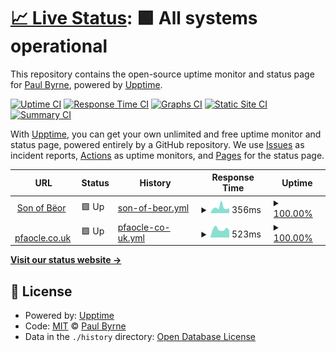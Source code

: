 # [📈 Live Status](https://pfaocle.github.io/beor-upptime): <!--live status--> **🟩 All systems operational**

This repository contains the open-source uptime monitor and status page for [Paul Byrne](http://pfaocle.co.uk/), powered by [Upptime](https://github.com/upptime/upptime).

[![Uptime CI](https://github.com/koj-co/upptime/workflows/Uptime%20CI/badge.svg)](https://github.com/koj-co/upptime/actions?query=workflow%3A%22Uptime+CI%22)
[![Response Time CI](https://github.com/koj-co/upptime/workflows/Response%20Time%20CI/badge.svg)](https://github.com/koj-co/upptime/actions?query=workflow%3A%22Response+Time+CI%22)
[![Graphs CI](https://github.com/koj-co/upptime/workflows/Graphs%20CI/badge.svg)](https://github.com/koj-co/upptime/actions?query=workflow%3A%22Graphs+CI%22)
[![Static Site CI](https://github.com/koj-co/upptime/workflows/Static%20Site%20CI/badge.svg)](https://github.com/koj-co/upptime/actions?query=workflow%3A%22Static+Site+CI%22)
[![Summary CI](https://github.com/koj-co/upptime/workflows/Summary%20CI/badge.svg)](https://github.com/koj-co/upptime/actions?query=workflow%3A%22Summary+CI%22)

With [Upptime](https://upptime.js.org), you can get your own unlimited and free uptime monitor and status page, powered entirely by a GitHub repository. We use [Issues](https://github.com/pfaocle/beor-upptime/issues) as incident reports, [Actions](https://github.com/pfaocle/beor-upptime/actions) as uptime monitors, and [Pages](https://pfaocle.github.io/beor-upptime) for the status page.

<!--start: status pages-->
<!-- This summary is generated by Upptime (https://github.com/upptime/upptime) -->
<!-- Do not edit this manually, your changes will be overwritten -->
<!-- prettier-ignore -->
| URL | Status | History | Response Time | Uptime |
| --- | ------ | ------- | ------------- | ------ |
| <img alt="" src="https://icons.duckduckgo.com/ip3/beor.pfaocle.co.uk.ico" height="13"> [Son of Bëor](https://beor.pfaocle.co.uk) | 🟩 Up | [son-of-beor.yml](https://github.com/pfaocle/beor-upptime/commits/HEAD/history/son-of-beor.yml) | <details><summary><img alt="Response time graph" src="./graphs/son-of-beor/response-time-week.png" height="20"> 356ms</summary><br><a href="https://pfaocle.github.io/beor-upptime/history/son-of-beor"><img alt="Response time 288" src="https://img.shields.io/endpoint?url=https%3A%2F%2Fraw.githubusercontent.com%2Fpfaocle%2Fbeor-upptime%2FHEAD%2Fapi%2Fson-of-beor%2Fresponse-time.json"></a><br><a href="https://pfaocle.github.io/beor-upptime/history/son-of-beor"><img alt="24-hour response time 304" src="https://img.shields.io/endpoint?url=https%3A%2F%2Fraw.githubusercontent.com%2Fpfaocle%2Fbeor-upptime%2FHEAD%2Fapi%2Fson-of-beor%2Fresponse-time-day.json"></a><br><a href="https://pfaocle.github.io/beor-upptime/history/son-of-beor"><img alt="7-day response time 356" src="https://img.shields.io/endpoint?url=https%3A%2F%2Fraw.githubusercontent.com%2Fpfaocle%2Fbeor-upptime%2FHEAD%2Fapi%2Fson-of-beor%2Fresponse-time-week.json"></a><br><a href="https://pfaocle.github.io/beor-upptime/history/son-of-beor"><img alt="30-day response time 396" src="https://img.shields.io/endpoint?url=https%3A%2F%2Fraw.githubusercontent.com%2Fpfaocle%2Fbeor-upptime%2FHEAD%2Fapi%2Fson-of-beor%2Fresponse-time-month.json"></a><br><a href="https://pfaocle.github.io/beor-upptime/history/son-of-beor"><img alt="1-year response time 320" src="https://img.shields.io/endpoint?url=https%3A%2F%2Fraw.githubusercontent.com%2Fpfaocle%2Fbeor-upptime%2FHEAD%2Fapi%2Fson-of-beor%2Fresponse-time-year.json"></a></details> | <details><summary><a href="https://pfaocle.github.io/beor-upptime/history/son-of-beor">100.00%</a></summary><a href="https://pfaocle.github.io/beor-upptime/history/son-of-beor"><img alt="All-time uptime 99.98%" src="https://img.shields.io/endpoint?url=https%3A%2F%2Fraw.githubusercontent.com%2Fpfaocle%2Fbeor-upptime%2FHEAD%2Fapi%2Fson-of-beor%2Fuptime.json"></a><br><a href="https://pfaocle.github.io/beor-upptime/history/son-of-beor"><img alt="24-hour uptime 100.00%" src="https://img.shields.io/endpoint?url=https%3A%2F%2Fraw.githubusercontent.com%2Fpfaocle%2Fbeor-upptime%2FHEAD%2Fapi%2Fson-of-beor%2Fuptime-day.json"></a><br><a href="https://pfaocle.github.io/beor-upptime/history/son-of-beor"><img alt="7-day uptime 100.00%" src="https://img.shields.io/endpoint?url=https%3A%2F%2Fraw.githubusercontent.com%2Fpfaocle%2Fbeor-upptime%2FHEAD%2Fapi%2Fson-of-beor%2Fuptime-week.json"></a><br><a href="https://pfaocle.github.io/beor-upptime/history/son-of-beor"><img alt="30-day uptime 99.95%" src="https://img.shields.io/endpoint?url=https%3A%2F%2Fraw.githubusercontent.com%2Fpfaocle%2Fbeor-upptime%2FHEAD%2Fapi%2Fson-of-beor%2Fuptime-month.json"></a><br><a href="https://pfaocle.github.io/beor-upptime/history/son-of-beor"><img alt="1-year uptime 99.99%" src="https://img.shields.io/endpoint?url=https%3A%2F%2Fraw.githubusercontent.com%2Fpfaocle%2Fbeor-upptime%2FHEAD%2Fapi%2Fson-of-beor%2Fuptime-year.json"></a></details>
| <img alt="" src="https://icons.duckduckgo.com/ip3/pfaocle.co.uk.ico" height="13"> [pfaocle.co.uk](https://pfaocle.co.uk) | 🟩 Up | [pfaocle-co-uk.yml](https://github.com/pfaocle/beor-upptime/commits/HEAD/history/pfaocle-co-uk.yml) | <details><summary><img alt="Response time graph" src="./graphs/pfaocle-co-uk/response-time-week.png" height="20"> 523ms</summary><br><a href="https://pfaocle.github.io/beor-upptime/history/pfaocle-co-uk"><img alt="Response time 337" src="https://img.shields.io/endpoint?url=https%3A%2F%2Fraw.githubusercontent.com%2Fpfaocle%2Fbeor-upptime%2FHEAD%2Fapi%2Fpfaocle-co-uk%2Fresponse-time.json"></a><br><a href="https://pfaocle.github.io/beor-upptime/history/pfaocle-co-uk"><img alt="24-hour response time 439" src="https://img.shields.io/endpoint?url=https%3A%2F%2Fraw.githubusercontent.com%2Fpfaocle%2Fbeor-upptime%2FHEAD%2Fapi%2Fpfaocle-co-uk%2Fresponse-time-day.json"></a><br><a href="https://pfaocle.github.io/beor-upptime/history/pfaocle-co-uk"><img alt="7-day response time 523" src="https://img.shields.io/endpoint?url=https%3A%2F%2Fraw.githubusercontent.com%2Fpfaocle%2Fbeor-upptime%2FHEAD%2Fapi%2Fpfaocle-co-uk%2Fresponse-time-week.json"></a><br><a href="https://pfaocle.github.io/beor-upptime/history/pfaocle-co-uk"><img alt="30-day response time 548" src="https://img.shields.io/endpoint?url=https%3A%2F%2Fraw.githubusercontent.com%2Fpfaocle%2Fbeor-upptime%2FHEAD%2Fapi%2Fpfaocle-co-uk%2Fresponse-time-month.json"></a><br><a href="https://pfaocle.github.io/beor-upptime/history/pfaocle-co-uk"><img alt="1-year response time 371" src="https://img.shields.io/endpoint?url=https%3A%2F%2Fraw.githubusercontent.com%2Fpfaocle%2Fbeor-upptime%2FHEAD%2Fapi%2Fpfaocle-co-uk%2Fresponse-time-year.json"></a></details> | <details><summary><a href="https://pfaocle.github.io/beor-upptime/history/pfaocle-co-uk">100.00%</a></summary><a href="https://pfaocle.github.io/beor-upptime/history/pfaocle-co-uk"><img alt="All-time uptime 99.98%" src="https://img.shields.io/endpoint?url=https%3A%2F%2Fraw.githubusercontent.com%2Fpfaocle%2Fbeor-upptime%2FHEAD%2Fapi%2Fpfaocle-co-uk%2Fuptime.json"></a><br><a href="https://pfaocle.github.io/beor-upptime/history/pfaocle-co-uk"><img alt="24-hour uptime 100.00%" src="https://img.shields.io/endpoint?url=https%3A%2F%2Fraw.githubusercontent.com%2Fpfaocle%2Fbeor-upptime%2FHEAD%2Fapi%2Fpfaocle-co-uk%2Fuptime-day.json"></a><br><a href="https://pfaocle.github.io/beor-upptime/history/pfaocle-co-uk"><img alt="7-day uptime 100.00%" src="https://img.shields.io/endpoint?url=https%3A%2F%2Fraw.githubusercontent.com%2Fpfaocle%2Fbeor-upptime%2FHEAD%2Fapi%2Fpfaocle-co-uk%2Fuptime-week.json"></a><br><a href="https://pfaocle.github.io/beor-upptime/history/pfaocle-co-uk"><img alt="30-day uptime 100.00%" src="https://img.shields.io/endpoint?url=https%3A%2F%2Fraw.githubusercontent.com%2Fpfaocle%2Fbeor-upptime%2FHEAD%2Fapi%2Fpfaocle-co-uk%2Fuptime-month.json"></a><br><a href="https://pfaocle.github.io/beor-upptime/history/pfaocle-co-uk"><img alt="1-year uptime 99.99%" src="https://img.shields.io/endpoint?url=https%3A%2F%2Fraw.githubusercontent.com%2Fpfaocle%2Fbeor-upptime%2FHEAD%2Fapi%2Fpfaocle-co-uk%2Fuptime-year.json"></a></details>

<!--end: status pages-->

[**Visit our status website →**](https://pfaocle.github.io/beor-upptime)

## 📄 License

- Powered by: [Upptime](https://github.com/upptime/upptime)
- Code: [MIT](./LICENSE) © [Paul Byrne](http://pfaocle.co.uk/)
- Data in the `./history` directory: [Open Database License](https://opendatacommons.org/licenses/odbl/1-0/)
